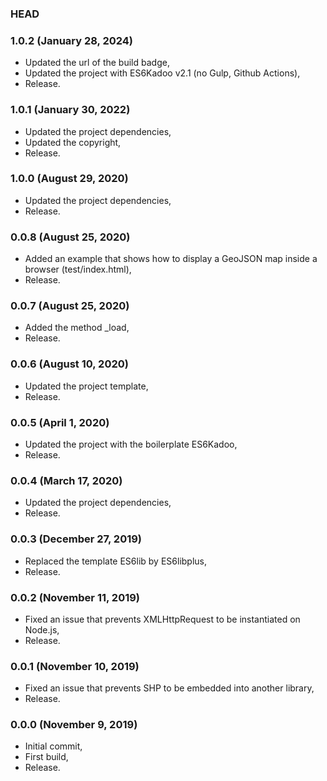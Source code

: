 ### HEAD

### 1.0.2 (January 28, 2024)

  * Updated the url of the build badge,
  * Updated the project with ES6Kadoo v2.1 (no Gulp, Github Actions),
  * Release.


### 1.0.1 (January 30, 2022)

  * Updated the project dependencies,
  * Updated the copyright,
  * Release.


### 1.0.0 (August 29, 2020)

  * Updated the project dependencies,
  * Release.


### 0.0.8 (August 25, 2020)

  * Added an example that shows how to display a GeoJSON map inside a browser (test/index.html),
  * Release.


### 0.0.7 (August 25, 2020)

  * Added the method _load,
  * Release.


### 0.0.6 (August 10, 2020)

  * Updated the project template,
  * Release.


### 0.0.5 (April 1, 2020)

  * Updated the project with the boilerplate ES6Kadoo,
  * Release.


### 0.0.4 (March 17, 2020)

  * Updated the project dependencies,
  * Release.


### 0.0.3 (December 27, 2019)

  * Replaced the template ES6lib by ES6libplus,
  * Release.


### 0.0.2 (November 11, 2019)

  * Fixed an issue that prevents XMLHttpRequest to be instantiated on Node.js,
  * Release.


### 0.0.1 (November 10, 2019)

  * Fixed an issue that prevents SHP to be embedded into another library,
  * Release.


### 0.0.0 (November 9, 2019)

  * Initial commit,
  * First build,
  * Release.
